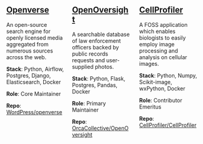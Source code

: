 <div class="columns">
<div class="column">

## [Openverse](https://openverse.org)

An open-source search engine for openly licensed media aggregated from numerous sources across the web.

**Stack**: Python, Airflow, Postgres, Django, Elasticsearch, Docker

**Role**: Core Maintainer

**Repo**: [WordPress/openverse](https://github.com/WordPress/openverse)

</div class="column">
<div class="column">

## [OpenOversight](https://spd.watch)

A searchable database of law enforcement officers backed by public records requests and user-supplied photos.

**Stack**: Python, Flask, Postgres, Pandas, Docker

**Role**: Primary Maintainer

**Repo**: [OrcaCollective/OpenOversight](https://github.com/OrcaCollective/OpenOversight)

</div>
<div class="column">

## [CellProfiler](https://cellprofiler.org/)

A FOSS application which enables biologists to easily employ image processing and analysis on cellular images.

**Stack**: Python, Numpy, Scikit-image, wxPython, Docker

**Role**: Contributor Emeritus

**Repo**: [CellProfiler/CellProfiler](https://github.com/CellProfiler/CellProfiler)

</div>
</div>
